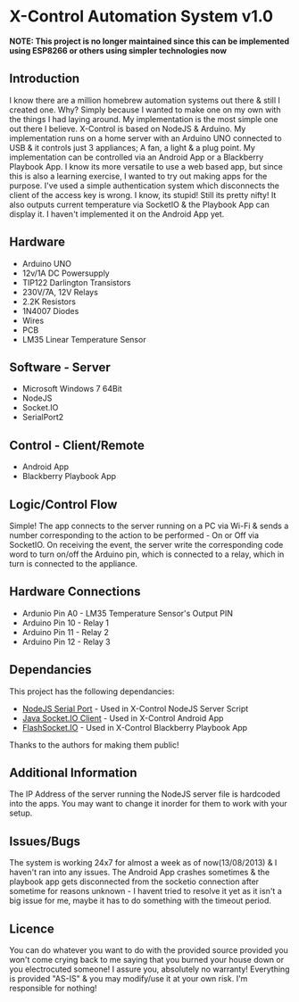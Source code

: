 X-Control Automation System v1.0
=============


**NOTE: This project is no longer maintained since this can be implemented using ESP8266 or others using simpler technologies now** 

Introduction
-----
I know there are a million homebrew automation systems out there & still I created one. Why? Simply because I wanted to make one on my own with the things I had laying around. My implementation is the most simple one out there I believe. X-Control is based on NodeJS & Arduino. My implementation runs on a home server with an Arduino UNO connected to USB & it controls just 3 appliances; A fan, a light & a plug point. My implementation can be controlled via an Android App or a Blackberry Playbook App. I know its more versatile to use a web based app, but since this is also a learning exercise, I wanted to try out making apps for the purpose. I've used a simple authentication system which disconnects the client of the access key is wrong. I know, its stupid! Still its pretty nifty! It also outputs current temperature via SocketIO & the Playbook App can display it. I haven't implemented it on the Android App yet.

Hardware
-----

- Arduino UNO
- 12v/1A DC Powersupply
- TIP122 Darlington Transistors
- 230V/7A, 12V Relays
- 2.2K Resistors
- 1N4007 Diodes
- Wires
- PCB
- LM35 Linear Temperature Sensor

Software - Server
-----

- Microsoft Windows 7 64Bit
- NodeJS
- Socket.IO
- SerialPort2

Control - Client/Remote
-----

- Android App
- Blackberry Playbook App

Logic/Control Flow
-----

Simple! The app connects to the server running on a PC via Wi-Fi & sends a number corresponding to the action to be performed - On or Off via SocketIO. On receiving the event, the server write the corresponding code word to turn on/off the Arduino pin, which is connected to a relay, which in turn is connected to the appliance.


Hardware Connections
-----

- Ardunio Pin A0 - LM35 Temperature Sensor's Output PIN
- Arduino Pin 10 - Relay 1
- Arduino Pin 11 - Relay 2
- Arduino Pin 12 - Relay 3

Dependancies
-----

This project has the following dependancies:

- [NodeJS Serial Port](https://github.com/voodootikigod/node-serialport) - Used in X-Control NodeJS Server Script
- [Java Socket.IO Client](https://github.com/clwillingham/java-socket.io.client) - Used in X-Control Android App
- [FlashSocket.IO](https://github.com/simb/FlashSocket.IO) - Used in X-Control Blackberry Playbook App

Thanks to the authors for making them public!

Additional Information
-----

The IP Address of the server running the NodeJS server file is hardcoded into the apps. You may want to change it inorder for them to work with your setup.

Issues/Bugs
-----

The system is working 24x7 for almost a week as of now(13/08/2013) & I haven't ran into any issues. The Android App crashes sometimes & the playbook app gets disconnected from the socketio connection after sometime for reasons unknown - I havent tried to resolve it yet as it isn't a big issue for me, maybe it has to do something with the timeout period.

Licence
-----

You can do whatever you want to do with the provided source provided you won't come crying back to me saying that you burned your house down or you electrocuted someone! I assure you, absolutely no warranty! Everything is provided "AS-IS" & you may modify/use it at your own risk. I'm responsible for nothing!

